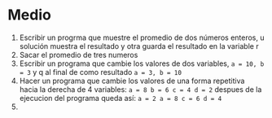# Medio
1. Escribir un progrma que muestre el promedio de dos números enteros, u solución muestra el resultado y otra guarda el resultado en la variable r
2. Sacar el promedio de tres numeros
2. Escribir un programa que cambie los valores de dos variables, ```a = 10, b = 3``` y q al final de como resultado ```a = 3, b = 10``` 
3. Hacer un programa que cambie los valores de una forma repetitiva hacia la derecha de 4 variables: ```a = 8 b = 6 c = 4 d = 2``` despues de la ejecucion del programa queda así: ```a = 2 a = 8 c = 6 d = 4 ```
4. 
